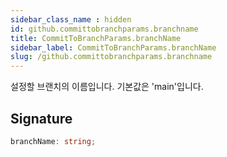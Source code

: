 ```yaml
---
sidebar_class_name : hidden
id: github.committobranchparams.branchname
title: CommitToBranchParams.branchName
sidebar_label: CommitToBranchParams.branchName
slug: /github.committobranchparams.branchname
---
```






설정할 브랜치의 이름입니다. 기본값은 'main'입니다.

## Signature

```typescript
branchName: string;
```
